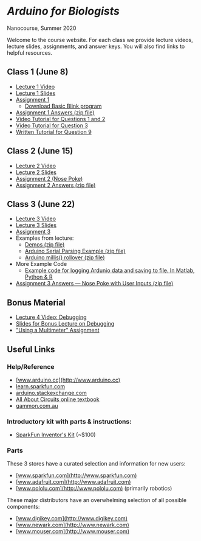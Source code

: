 # *Arduino for Biologists*
Nanocourse, Summer 2020

Welcome to the course website. For each class we provide lecture videos, lecture slides, assignments, and answer keys. You will also find links to helpful resources.

## Class 1 (June 8)
- [Lecture 1 Video](https://www.youtube.com/watch?v=NYQ_q1zXu3o&list=PLuZA7lxOrKUffeByFZd4OBKs_K7xEsmox&index=2&t=0s)
- [Lecture 1 Slides](Class%201%20Introduction/Arduino%20Nanocourse%20Day%201%20-%20Fall%202018.pdf)
- [Assignment 1](Class%201%20Introduction/Nanocourse%20Project%20Day%201.pdf)
  - [Download Basic Blink program](Class%201%20Introduction/Basic_Blink.zip?raw=true)
- [Assignment 1 Answers (zip file)](Class%201%20Introduction/Assignment%201%20Answers.zip?raw=true)
- [Video Tutorial for Questions 1 and 2](https://www.youtube.com/watch?v=65ZSUOBDW9Q&feature=youtu.be)
- [Video Tutorial for Question 3](https://www.youtube.com/watch?v=XdmwtngDCoY)
- [Written Tutorial for Question 9](Class%201%20Introduction/Q9ReactionTime.zip?raw=true)

## Class 2 (June 15)
- [Lecture 2 Video](https://www.youtube.com/watch?v=Jh5kKC_8vZ4&list=PLuZA7lxOrKUffeByFZd4OBKs_K7xEsmox&index=2)
- [Lecture 2 Slides](Class%202%20Electronics/Arduino%20Nanocourse%20Day%202%20-%20Fall%202018%20Slides%20Final.pdf)
- [Assignment 2 (Nose Poke)](Class%202%20Electronics/Project%202%20-%20Nose%20Poke%20-%20v2.pdf)
- [Assignment 2 Answers (zip file)](Class%202%20Electronics/Assignment2_Answer.zip?raw=true)

## Class 3 (June 22)
- [Lecture 3 Video](https://www.youtube.com/watch?v=pOjbI4eo-tU&list=PLuZA7lxOrKUffeByFZd4OBKs_K7xEsmox&index=3)
- [Lecture 3 Slides](Class%203%20Software/Arduino%20Nanocourse%20Day%203%20-%20Software.pdf)
- [Assignment 3](Class%203%20Software/Project%203%20-%20Behavior%20box%20contd.pdf)
- Examples from lecture:
  - [Demos (zip file)](Class%203%20Software/arduino_course_fall18_class3.zip?raw=true)
  - [Arduino Serial Parsing Example (zip file)](Class%203%20Software/simple_serial_parsing.zip?raw=true)
  - [Arduino millis() rollover (zip file)](Class%203%20Software/arduino_uno_millis_rollover.zip?raw=true)
- More Example Code
  - [Example code for logging Ardunio data and saving to file. In Matlab, Python & R](Class%203%20Software/ArduinoDataLogging.zip?raw=true)
- [Assignment 3 Answers — Nose Poke with User Inputs (zip file)](Class%203%20Software/NosePokeWithUserInputs_Answer.zip?raw=true)

## Bonus Material
- [Lecture 4 Video: Debugging](https://www.youtube.com/watch?v=PTZ-si0-VJM&list=PLuZA7lxOrKUffeByFZd4OBKs_K7xEsmox&index=4)
- [Slides for Bonus Lecture on Debugging](Class%204%20Debugging/Class%204%20-%20Debugging.pdf)
- ["Using a Multimeter" Assignment](Class%204%20Debugging/DMM%20Assignment.pdf)



## Useful Links


### Help/Reference
- [www.arduino.cc](http://www.arduino.cc)
- [learn.sparkfun.com](http://learn.sparkfun.com)
- [arduino.stackexchange.com](http://arduino.stackexchange.com/)
- [All About Circuits online textbook](http://www.allaboutcircuits.com/textbook)
- [gammon.com.au](http://gammon.com.au/forum/bbshowpost.php?bbtopic_id=123)

### Introductory kit with parts & instructions:
- [SparkFun Inventor's Kit](https://www.sparkfun.com/products/15631) \(~$100\)

### Parts
These 3 stores have a curated selection and information for new users:
- [www.sparkfun.com](http://www.sparkfun.com)
- [www.adafruit.com](http://www.adafruit.com)
- [www.pololu.com](http://www.pololu.com)  \(primarily robotics\)

These major distributors have an overwhelming selection of all possible components:
- [www.digikey.com](http://www.digikey.com)
- [www.newark.com](http://www.newark.com)
- [www.mouser.com](http://www.mouser.com)

